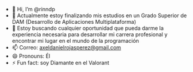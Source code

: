 - 👋 Hi, I’m @rinndp
- 🌱 Actualmente estoy finalizando mis estudios en un Grado Superior de DAM (Desarrollo de Aplicaciones Multiplataforma)
- 💞️ Estoy buscando cualquier oportunidad que pueda darme la experiencia necesaria para desarrollar mi carrera profesional y encontrar mi lugar en el mundo de la programación
- 📫 Correo: axeldanielrojasperez@gmail.com
- 😄 Pronouns: Él
- ⚡ Fun fact: soy Diamante en el Valorant

<!---
rinndp/rinndp is a ✨ special ✨ repository because its `README.md` (this file) appears on your GitHub profile.
You can click the Preview link to take a look at your changes.
--->

